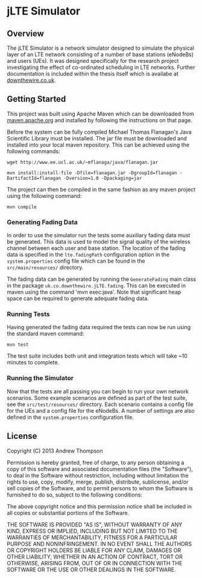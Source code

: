 # jLTE Simulator

## Overview 

The jLTE Simulator is a network simulator designed to simulate the
physical layer of an LTE network consisting of a number of base
stations (eNodeBs) and users (UEs). It was designed specifically for
the research project investigating the effect of co-ordinated
scheduling in LTE networks. Further documentation is included within
the thesis itself which is availabe at [downthewire.co.uk][1].

## Getting Started 
This project was built using Apache Maven which can be downloaded from 
[maven.apache.org][2] and installed by following the instructions on that 
page.

Before the system can be fully compiled Michael Thomas Flanagan's Java 
Scientific Library must be installed. The jar file must be downloaded 
and installed into your local maven repository. This can be achieved using
the following commands:

`wget http://www.ee.ucl.ac.uk/~mflanaga/java/flanagan.jar`

`mvn install:install-file -Dfile=flanagan.jar -DgroupId=flanagan -DartifactId=flanagan -Dversion=1.0 -Dpackaging=jar`

The project can then be compiled in the same fashion as any maven
project using the following command:

`mvn compile`


### Generating Fading Data 

In order to use the simulator run the tests some auxiliary fading data
must be generated. This data is used to model the signal quality of
the wireless channel between each user and base station. The location
of the fading data is specified in the `lte.fadingPath` configuration
option in the `system.properties` config file which can be found in
the `src/main/resources/` directory.

The fading data can be generated by running the `GenerateFading` main
class in the package `uk.co.downthewire.jLTE.fading`. This can be 
executed in maven using the command 'mvn exec:java'. Note that significant 
heap space can be required to generate adequate fading data.

### Running Tests

Having generated the fading data required the tests can now be run
using the standard maven command:

`mvn test`

The test suite includes both unit and integration tests which will
take ~10 minutes to complete.

### Running the Simulator

Now that the tests are all passing you can begin to run your own
network scenarios. Some example scenarios are defined as part of the
test suite, see the `src/test/resources/` directory. Each scenario
contains a config file for the UEs and a config file for the eNodeBs.
A number of settings are also defined in the `system.properties`
configuration file. 


## License

Copyright (C) 2013 Andrew Thompson

Permission is hereby granted, free of charge, to any person obtaining
a copy of this software and associated documentation files (the
"Software"), to deal in the Software without restriction, including
without limitation the rights to use, copy, modify, merge, publish,
distribute, sublicense, and/or sell copies of the Software, and to
permit persons to whom the Software is furnished to do so, subject to
the following conditions:

The above copyright notice and this permission notice shall be
included in all copies or substantial portions of the Software.

THE SOFTWARE IS PROVIDED "AS IS", WITHOUT WARRANTY OF ANY KIND,
EXPRESS OR IMPLIED, INCLUDING BUT NOT LIMITED TO THE WARRANTIES OF
MERCHANTABILITY, FITNESS FOR A PARTICULAR PURPOSE AND NONINFRINGEMENT.
IN NO EVENT SHALL THE AUTHORS OR COPYRIGHT HOLDERS BE LIABLE FOR ANY
CLAIM, DAMAGES OR OTHER LIABILITY, WHETHER IN AN ACTION OF CONTRACT,
TORT OR OTHERWISE, ARISING FROM, OUT OF OR IN CONNECTION WITH THE
SOFTWARE OR THE USE OR OTHER DEALINGS IN THE SOFTWARE.



[1]:http://downthewire.co.uk/
[2]:http://maven.apache.org/download.cgi
